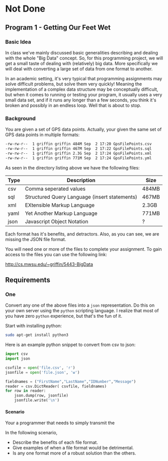 # Not Done
## Program 1 - Getting Our Feet Wet

### Basic Idea
In class we've mainly discussed basic generalities describing and dealing with the whole "Big Data" concept.
So, for this programming project, we will get a small taste of dealing with  (relatively) big data. More specifically we
will deal with converting a large set of data from one format to another. 

In an academic setting, it's very typical that programming assignments may solve difficult problems, but solve
them very quickly! Meaning the implementation of a complex data structure may be conceptually difficult, but
when it comes to running or testing your program, it usually uses a very small data set, and if it runs any longer
than a few seconds, you think it's broken and possibly in an endless loop. Well that is about to stop. 

### Background

You are given a set of GPS data points. Actually, your given the same set of GPS data points in multiple
formats:

```bash
-rw-rw-r--  1 griffin griffin 484M Sep  2 17:20 GpsFilePoints.csv
-rw-rw-r--  1 griffin griffin 467M Sep  2 17:22 GpsFilePoints.sql
-rw-rw-r--  1 griffin griffin 2.3G Sep  2 17:24 GpsFilePoints.xml
-rw-rw-r--  1 griffin griffin 771M Sep  2 17:24 GpsFilePoints.yml
```

As seen in the directory listing above we have the following files:

| Type | Description                                  | Size    |
|------|----------------------------------------------|---------|
| csv  |Comma seperated values                        | 484MB   |
| sql  |Structured Query Language (insert statements) | 467MB   | 
| xml  |EXtensible Markup Language                    | 2.3GB   |
| yaml |Yet Another Markup Language                   | 771MB   |
| json |Javascript Object Notation                    | ?       |

Each format has it's benefits, and detractors. Also, as you can see, we are missing the JSON file format. 

You will need one or more of the files to complete your assignment. To gain access to the files 
you can use the following link: 

http://cs.mwsu.edu/~griffin/5443-BigData

## Requirements

### One

Convert any one of the above files into a `json` representation. Do this on your own server using the `python` 
scripting language. I realize that most of you have zero `python` experience, but that's the fun of it.

Start with installing python:

```bash
sudo apt-get install python3
```

Here is an example python snippet to convert from csv to json:

```python
import csv
import json

csvfile = open('file.csv', 'r')
jsonfile = open('file.json', 'w')

fieldnames = ("FirstName","LastName","IDNumber","Message")
reader = csv.DictReader( csvfile, fieldnames)
for row in reader:
    json.dump(row, jsonfile)
    jsonfile.write('\n')
```

#### Scenario

Your a programmer that needs to simply transmit the 

In the following scenario, 

- Describe the benefits of each file format. 
- Give examples of when a file format would be detrimental. 
- Is any one format more of a robust solution than the others.
 

 
